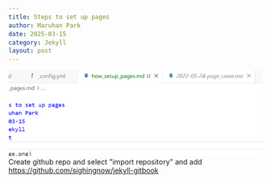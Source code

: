 ```yaml
---
title: Steps to set up pages
author: Maruhan Park
date: 2025-03-15
category: Jekyll
layout: post
---
```

![alt text](image-1.png)
Create github repo and select "import repository" and add https://github.com/sighingnow/jekyll-gitbook